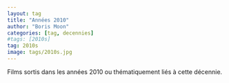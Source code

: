 ```yaml
---
layout: tag
title: "Années 2010"
author: "Boris Moon"
categories: [tag, decennies]
#tags: [2010s]
tag: 2010s
image: tags/2010s.jpg
---
```


Films sortis dans les années 2010 ou thématiquement liés à cette décennie.

